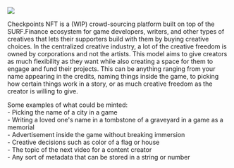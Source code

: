 ![](https://user-images.githubusercontent.com/79064972/124060846-1652d000-d9eb-11eb-98eb-11e6ccd7fbac.png)

Checkpoints NFT is a (WIP) crowd-sourcing platform built on top of the SURF.Finance ecosystem for game developers, writers, and other types of creatives that lets their supporters build with them by buying creative choices. In the centralized creative industry, a lot of the creative freedom is owned by corporations and not the artists. This model aims to give creators as much flexibility as they want while also creating a space for them to engage and fund their projects. This can be anything ranging from your name appearing in the credits, naming things inside the game, to picking how certain things work in a story, or as much creative freedom as the creator is willing to give.

Some examples of what could be minted:  
\- Picking the name of a city in a game  
\- Writing a loved one's name in a tombstone of a graveyard in a game as a memorial  
\- Advertisement inside the game without breaking immersion  
\- Creative decisions such as color of a flag or house  
\- The topic of the next video for a content creator  
\- Any sort of metadata that can be stored in a string or number
